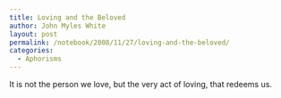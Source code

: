 ```yaml
---
title: Loving and the Beloved
author: John Myles White
layout: post
permalink: /notebook/2008/11/27/loving-and-the-beloved/
categories:
  - Aphorisms
---
```


It is not the person we love, but the very act of loving, that redeems us.
